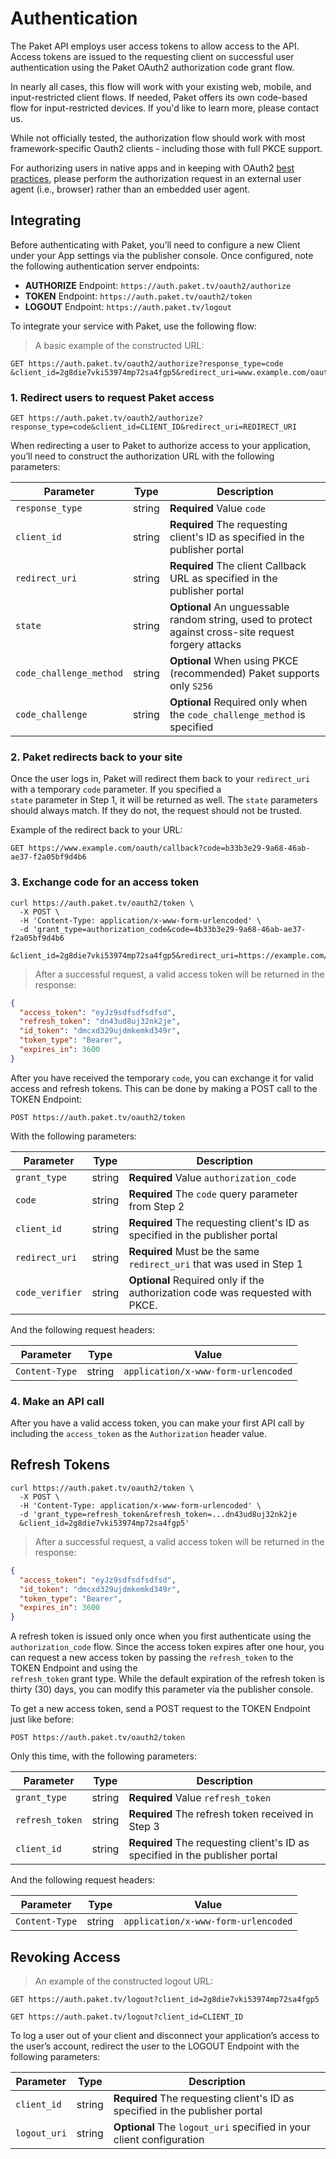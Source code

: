 # Authentication

The Paket API employs user access tokens to allow access to the API. Access tokens are issued to the requesting client on successful user authentication using the Paket OAuth2 authorization code grant flow.  

In nearly all cases, this flow will work with your existing web, mobile, and input-restricted client flows. If needed, Paket offers its own code-based flow for input-restricted devices. If you'd like to learn more, please contact us.  

While not officially tested, the authorization flow should work with most framework-specific Oauth2 clients - including those with full PKCE support.

<aside class="notice">
  For authorizing users in native apps and in keeping with OAuth2 <a href='https://www.rfc-editor.org/rfc/rfc8252.txt' target='_blank'>best practices</a>, please perform the authorization request in an external user agent (i.e., browser) rather than an embedded user agent.
</aside>

## Integrating

Before authenticating with Paket, you’ll need to configure a new Client under your App settings via the publisher console. Once configured, note the following authentication server endpoints:

- **AUTHORIZE** Endpoint: `https://auth.paket.tv/oauth2/authorize`  
- **TOKEN** Endpoint: `https://auth.paket.tv/oauth2/token`  
- **LOGOUT** Endpoint: `https://auth.paket.tv/logout`  

To integrate your service with Paket, use the following flow:

> A basic example of the constructed URL:  

```
GET https://auth.paket.tv/oauth2/authorize?response_type=code
&client_id=2g8die7vki53974mp72sa4fgp5&redirect_uri=www.example.com/oauth/callback
```

### 1. Redirect users to request Paket access

`GET https://auth.paket.tv/oauth2/authorize?response_type=code&client_id=CLIENT_ID&redirect_uri=REDIRECT_URI`

When redirecting a user to Paket to authorize access to your application, you’ll need to construct the authorization URL with the following parameters:

Parameter | Type | Description
--------- | ------- | -----------
`response_type` | string | **Required** Value `code`
`client_id` | string | **Required** The requesting client's ID as specified in the publisher portal
`redirect_uri` | string | **Required** The client Callback URL as specified in the publisher portal
`state` | string | **Optional** An unguessable random string, used to protect against cross-site request forgery attacks
`code_challenge_method` | string | **Optional** When using PKCE (recommended) Paket supports only `S256`
`code_challenge` | string  | **Optional** Required only when the `code_challenge_method` is specified  

### 2. Paket redirects back to your site  

Once the user logs in, Paket will redirect them back to your `redirect_uri` with a temporary `code` parameter. If you specified a  
`state` parameter in Step 1, it will be returned as well. The `state` parameters should always match. If they do not, the request should not be trusted.

Example of the redirect back to your URL:

`GET https://www.example.com/oauth/callback?code=b33b3e29-9a68-46ab-ae37-f2a05bf9d4b6`  

### 3. Exchange code for an access token

```shell
curl https://auth.paket.tv/oauth2/token \
  -X POST \
  -H 'Content-Type: application/x-www-form-urlencoded' \
  -d 'grant_type=authorization_code&code=4b33b3e29-9a68-46ab-ae37-f2a05bf9d4b6
  &client_id=2g8die7vki53974mp72sa4fgp5&redirect_uri=https://example.com/oauth/callback'
```

> After a successful request, a valid access token will be returned in the response:

```json
{ 
  "access_token": "eyJz9sdfsdfsdfsd", 
  "refresh_token": "dn43ud8uj32nk2je", 
  "id_token": "dmcxd329ujdmkemkd349r",
  "token_type": "Bearer", 
  "expires_in": 3600
}
```

After you have received the temporary `code`, you can exchange it for valid access and refresh tokens. This can be done by making a POST call to the TOKEN Endpoint:

`POST https://auth.paket.tv/oauth2/token`  

With the following parameters:  

Parameter | Type | Description
--------- | ------- | ------ 
`grant_type` | string | **Required** Value `authorization_code`
`code` | string | **Required** The `code` query parameter from Step 2
`client_id` | string | **Required** The requesting client's ID as specified in the publisher portal
`redirect_uri` | string | **Required** Must be the same `redirect_uri` that was used in Step 1
`code_verifier` | string | **Optional** Required only if the authorization code was requested with PKCE.

And the following request headers:

Parameter | Type | Value
--------- | ------- | ------
`Content-Type` | string | `application/x-www-form-urlencoded` 

### 4. Make an API call

After you have a valid access token, you can make your first API call by including the `access_token` as the `Authorization` header value.

## Refresh Tokens

```shell
curl https://auth.paket.tv/oauth2/token \
  -X POST \
  -H 'Content-Type: application/x-www-form-urlencoded' \
  -d 'grant_type=refresh_token&refresh_token=...dn43ud8uj32nk2je
  &client_id=2g8die7vki53974mp72sa4fgp5'
```

> After a successful request, a valid access token will be returned in the response:

```json
{ 
  "access_token": "eyJz9sdfsdfsdfsd", 
  "id_token": "dmcxd329ujdmkemkd349r",
  "token_type": "Bearer", 
  "expires_in": 3600
}
```

A refresh token is issued only once when you first authenticate using the `authorization_code` flow. Since the access token expires after one hour, you can request a new access token by passing the `refresh_token` to the TOKEN Endpoint and using the  
`refresh_token` grant type. While the default expiration of the refresh token is thirty (30) days, you can modify this parameter via the publisher console.

To get a new access token, send a POST request to the TOKEN Endpoint just like before:

`POST https://auth.paket.tv/oauth2/token`

Only this time, with the following parameters:

Parameter | Type | Description
--------- | ------- | ------ 
`grant_type` | string | **Required** Value `refresh_token`
`refresh_token` | string | **Required** The refresh token received in Step 3
`client_id` | string | **Required** The requesting client's ID as specified in the publisher portal

And the following request headers:

Parameter | Type | Value
--------- | ------- | ------
`Content-Type` | string | `application/x-www-form-urlencoded` 

## Revoking Access

> An example of the constructed logout URL:  

```
GET https://auth.paket.tv/logout?client_id=2g8die7vki53974mp72sa4fgp5
```

`GET https://auth.paket.tv/logout?client_id=CLIENT_ID`

To log a user out of your client and disconnect your application’s access to the user’s account, redirect the user to the LOGOUT Endpoint with the following parameters:  

Parameter | Type | Description
--------- | ------- | ------ 
`client_id` | string | **Required** The requesting client's ID as specified in the publisher portal
`logout_uri` | string | **Optional** The `logout_uri` specified in your client configuration